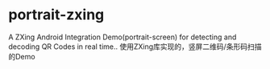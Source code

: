 portrait-zxing
==============

A ZXing Android Integration Demo(portrait-screen) for detecting and decoding QR Codes in real time..
使用ZXing库实现的，竖屏二维码/条形码扫描的Demo